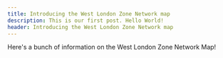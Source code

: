 ```yaml
---
title: Introducing the West London Zone Network map
description: This is our first post. Hello World!
header: Introducing the West London Zone Network map
---
```

Here's a bunch of information on the West London Zone Network Map!
